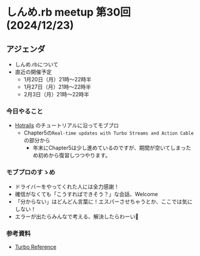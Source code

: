 # しんめ.rb meetup 第30回(2024/12/23)

## アジェンダ

- しんめ.rbについて
- 直近の開催予定
  - 1月20日（月）21時〜22時半
  - 1月27日（月）21時〜22時半
  - 2月3日（月）21時〜22時半

### 今日やること

- [Hotrails](https://www.hotrails.dev/) のチュートリアルに沿ってモブプロ
  - Chapter5の`Real-time updates with Turbo Streams and Action Cable`の部分から
    - 年末にChapter5は少し進めているのですが、期間が空いてしまっため初めから復習しつつやります。

### モブプロのすゝめ

- ドライバーをやってくれた人には全力感謝！
- 確信がなくても「こうすればできそう？」な会話、Welcome
- 「分からない」はどんどん言葉に！エスパーさせちゃうとか、ここでは気にしない！
- エラーが出たらみんなで考える、解決したらわーい🙌

### 参考資料

- [Turbo Reference](https://turbo.hotwired.dev/reference/drive)

